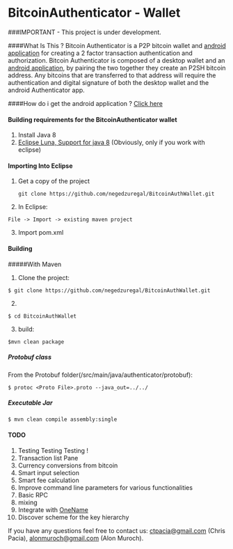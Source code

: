 BitcoinAuthenticator - Wallet
====================

###IMPORTANT - This project is under development.

####What Is This ?
Bitcoin Authenticator is a P2P bitcoin wallet and [android application](https://github.com/cpacia/BitcoinAuthenticator) for creating a 2 factor transaction authentication and authorization. Bitcoin Authenticator is composed of a desktop wallet and an  [android application](https://github.com/cpacia/BitcoinAuthenticator), by pairing the two together they create an P2SH bitcoin address. Any bitcoins that are transferred to that address will require the authentication and digital signature of both the desktop wallet and the android Authenticator app.

####How do i get the android application ? 
[Click here](https://github.com/cpacia/BitcoinAuthenticator) 

#### Building requirements for the BitcoinAuthenticator wallet
1. Install Java 8
2. [Eclipse Luna, Support for java 8](http://www.eclipse.org/home/index.php) (Obviously, only if you work with eclipse)



#### Importing Into Eclipse 
1. Get a copy of the project 
   ```
   git clone https://github.com/negedzuregal/BitcoinAuthWallet.git
   ```
2. In Eclipse:
  ```
  File -> Import -> existing maven project
   ``` 
3. Import pom.xml

#### Building

#####With Maven
1. Clone the project:
 ```
 $ git clone https://github.com/negedzuregal/BitcoinAuthWallet.git
 ```
2. 
 ```
 $ cd BitcoinAuthWallet
 ```
3. build: 
 ```
$mvn clean package
 ```

##### Protobuf class
From the Protobuf folder(/src/main/java/authenticator/protobuf):
 ```
$ protoc <Proto File>.proto --java_out=../../
 ```

##### Executable Jar
 ```
$ mvn clean compile assembly:single
 ```

#### TODO
1. Testing Testing Testing !
2. Transaction list Pane
3. Currency conversions from bitcoin
4. Smart input selection
5. Smart fee calculation
6. Improve command line parameters for various functionalities
7. Basic RPC
8. mixing
9. Integrate with [OneName](https://onename.io)
10. Discover scheme for the key hierarchy


If you have any questions feel free to contact us: ctpacia@gmail.com (Chris Pacia), alonmuroch@gmail.com (Alon Muroch).